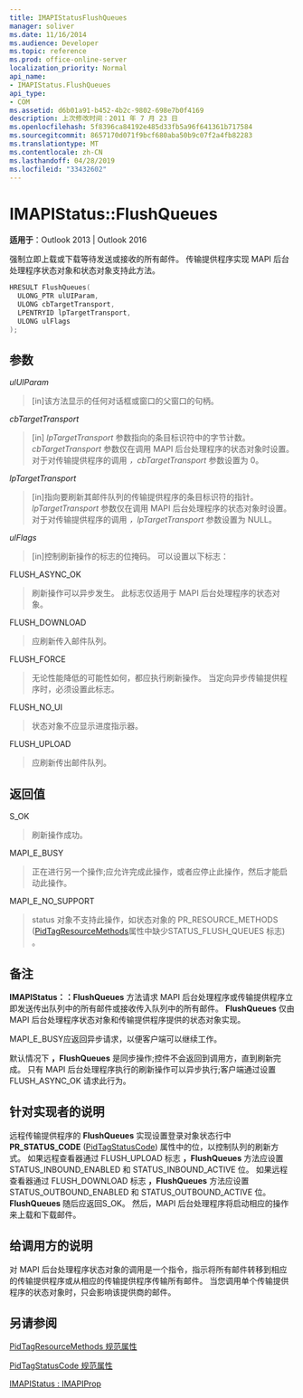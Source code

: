 ```yaml
---
title: IMAPIStatusFlushQueues
manager: soliver
ms.date: 11/16/2014
ms.audience: Developer
ms.topic: reference
ms.prod: office-online-server
localization_priority: Normal
api_name:
- IMAPIStatus.FlushQueues
api_type:
- COM
ms.assetid: d6b01a91-b452-4b2c-9802-698e7b0f4169
description: 上次修改时间：2011 年 7 月 23 日
ms.openlocfilehash: 5f8396ca84192e485d33fb5a96f641361b717584
ms.sourcegitcommit: 8657170d071f9bcf680aba50b9c07f2a4fb82283
ms.translationtype: MT
ms.contentlocale: zh-CN
ms.lasthandoff: 04/28/2019
ms.locfileid: "33432602"
---
```

# <a name="imapistatusflushqueues"></a>IMAPIStatus::FlushQueues

  
  
**适用于**：Outlook 2013 | Outlook 2016 
  
强制立即上载或下载等待发送或接收的所有邮件。 传输提供程序实现 MAPI 后台处理程序状态对象和状态对象支持此方法。
  
```cpp
HRESULT FlushQueues(
  ULONG_PTR ulUIParam,
  ULONG cbTargetTransport,
  LPENTRYID lpTargetTransport,
  ULONG ulFlags
);
```

## <a name="parameters"></a>参数

 _ulUIParam_
  
> [in]该方法显示的任何对话框或窗口的父窗口的句柄。
    
 _cbTargetTransport_
  
> [in]  _lpTargetTransport_ 参数指向的条目标识符中的字节计数。 _cbTargetTransport_ 参数仅在调用 MAPI 后台处理程序的状态对象时设置。 对于对传输提供程序的调用  _，cbTargetTransport_ 参数设置为 0。 
    
 _lpTargetTransport_
  
> [in]指向要刷新其邮件队列的传输提供程序的条目标识符的指针。 _lpTargetTransport_ 参数仅在调用 MAPI 后台处理程序的状态对象时设置。 对于对传输提供程序的调用  _，lpTargetTransport_ 参数设置为 NULL。 
    
 _ulFlags_
  
> [in]控制刷新操作的标志的位掩码。 可以设置以下标志：
    
FLUSH_ASYNC_OK 
  
> 刷新操作可以异步发生。 此标志仅适用于 MAPI 后台处理程序的状态对象。 
    
FLUSH_DOWNLOAD 
  
> 应刷新传入邮件队列。
    
FLUSH_FORCE 
  
> 无论性能降低的可能性如何，都应执行刷新操作。 当定向异步传输提供程序时，必须设置此标志。
    
FLUSH_NO_UI 
  
> 状态对象不应显示进度指示器。
    
FLUSH_UPLOAD 
  
> 应刷新传出邮件队列。
    
## <a name="return-value"></a>返回值

S_OK 
  
> 刷新操作成功。
    
MAPI_E_BUSY 
  
> 正在进行另一个操作;应允许完成此操作，或者应停止此操作，然后才能启动此操作。
    
MAPI_E_NO_SUPPORT 
  
> status 对象不支持此操作，如状态对象的 PR_RESOURCE_METHODS ([PidTagResourceMethods](pidtagresourcemethods-canonical-property.md)属性中缺少STATUS_FLUSH_QUEUES 标志) 。
    
## <a name="remarks"></a>备注

**IMAPIStatus：：FlushQueues** 方法请求 MAPI 后台处理程序或传输提供程序立即发送传出队列中的所有邮件或接收传入队列中的所有邮件。 **FlushQueues** 仅由 MAPI 后台处理程序状态对象和传输提供程序提供的状态对象实现。 
  
MAPI_E_BUSY应返回异步请求，以便客户端可以继续工作。 
  
默认情况下 **，FlushQueues** 是同步操作;控件不会返回到调用方，直到刷新完成。 只有 MAPI 后台处理程序执行的刷新操作可以异步执行;客户端通过设置 FLUSH_ASYNC_OK 请求此行为。 
  
## <a name="notes-to-implementers"></a>针对实现者的说明

远程传输提供程序的 **FlushQueues** 实现设置登录对象状态行中 **PR_STATUS_CODE** ([PidTagStatusCode](pidtagstatuscode-canonical-property.md)) 属性中的位，以控制队列的刷新方式。 如果远程查看器通过 FLUSH_UPLOAD 标志 **，FlushQueues** 方法应设置 STATUS_INBOUND_ENABLED 和 STATUS_INBOUND_ACTIVE 位。 如果远程查看器通过 FLUSH_DOWNLOAD 标志 **，FlushQueues** 方法应设置 STATUS_OUTBOUND_ENABLED 和 STATUS_OUTBOUND_ACTIVE 位。 **FlushQueues** 随后应返回S_OK。 然后，MAPI 后台处理程序将启动相应的操作来上载和下载邮件。 
  
## <a name="notes-to-callers"></a>给调用方的说明

对 MAPI 后台处理程序状态对象的调用是一个指令，指示将所有邮件转移到相应的传输提供程序或从相应的传输提供程序传输所有邮件。 当您调用单个传输提供程序的状态对象时，只会影响该提供商的邮件。
  
## <a name="see-also"></a>另请参阅



[PidTagResourceMethods 规范属性](pidtagresourcemethods-canonical-property.md)
  
[PidTagStatusCode 规范属性](pidtagstatuscode-canonical-property.md)
  
[IMAPIStatus : IMAPIProp](imapistatusimapiprop.md)


